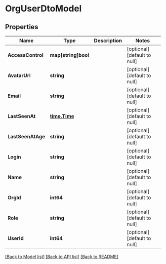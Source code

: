 # OrgUserDtoModel

## Properties
Name | Type | Description | Notes
------------ | ------------- | ------------- | -------------
**AccessControl** | **map[string]bool** |  | [optional] [default to null]
**AvatarUrl** | **string** |  | [optional] [default to null]
**Email** | **string** |  | [optional] [default to null]
**LastSeenAt** | [**time.Time**](time.Time.md) |  | [optional] [default to null]
**LastSeenAtAge** | **string** |  | [optional] [default to null]
**Login** | **string** |  | [optional] [default to null]
**Name** | **string** |  | [optional] [default to null]
**OrgId** | **int64** |  | [optional] [default to null]
**Role** | **string** |  | [optional] [default to null]
**UserId** | **int64** |  | [optional] [default to null]

[[Back to Model list]](../README.md#documentation-for-models) [[Back to API list]](../README.md#documentation-for-api-endpoints) [[Back to README]](../README.md)


